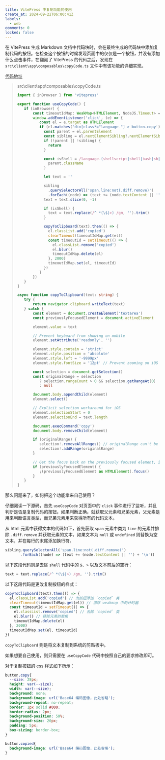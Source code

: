 ```yaml
---
title: VitePress 中复制功能的使用
create_at: 2024-09-22T06:00:41Z
labels: 
  - web
comments: 0
locked: false
---
```


在 VitePress 生成 Markdown 文档中代码块时，会在最终生成的代码块中添加复制代码的按钮。在检查这个按钮的时候发现页面中的仅仅是一个按钮，并没有添加什么点击事件，在翻阅了 VitePress 的代码之后，发现在 `src\client\app\composables\copyCode.ts` 文件中有该功能的详细实现。

[代码地址](https://github.com/vuejs/vitepress/blob/main/src/client/app/composables/copyCode.ts)

>src\client\app\composables\copyCode.ts
>```typescript
>import { inBrowser } from 'vitepress'
>
>export function useCopyCode() {
>    if (inBrowser) {
>        const timeoutIdMap: WeakMap<HTMLElement, NodeJS.Timeout> = new WeakMap()
>        window.addEventListener('click', (e) => {
>           const el = e.target as HTMLElement
>           if (el.matches('div[class*="language-"] > button.copy')) {
>             const parent = el.parentElement
>             const sibling = el.nextElementSibling?.nextElementSibling
>             if (!parent || !sibling) {
>               return
>             }
>
>             const isShell = /language-(shellscript|shell|bash|sh|zsh)/.test(
>               parent.className
>             )
>
>             let text = ''
>
>             sibling
>               .querySelectorAll('span.line:not(.diff.remove)')
>               .forEach((node) => (text += (node.textContent || '') + '\n'))
>             text = text.slice(0, -1)
>
>             if (isShell) {
>               text = text.replace(/^ *(\$|>) /gm, '').trim()
>             }
>
>             copyToClipboard(text).then(() => {
>               el.classList.add('copied')
>               clearTimeout(timeoutIdMap.get(el))
>               const timeoutId = setTimeout(() => {
>                 el.classList.remove('copied')
>                 el.blur()
>                 timeoutIdMap.delete(el)
>               }, 2000)
>               timeoutIdMap.set(el, timeoutId)
>             })
>           }
>        })
>    }
>}
>
>async function copyToClipboard(text: string) {
>    try {
>        return navigator.clipboard.writeText(text)
>    } catch {
>        const element = document.createElement('textarea')
>        const previouslyFocusedElement = document.activeElement
>
>        element.value = text
>
>        // Prevent keyboard from showing on mobile
>        element.setAttribute('readonly', '')
>
>        element.style.contain = 'strict'
>        element.style.position = 'absolute'
>        element.style.left = '-9999px'
>        element.style.fontSize = '12pt' // Prevent zooming on iOS
>
>        const selection = document.getSelection()
>        const originalRange = selection
>           ? selection.rangeCount > 0 && selection.getRangeAt(0)
>           : null
>
>        document.body.appendChild(element)
>        element.select()
>
>        // Explicit selection workaround for iOS
>        element.selectionStart = 0
>        element.selectionEnd = text.length
>
>        document.execCommand('copy')
>        document.body.removeChild(element)
>
>        if (originalRange) {
>           selection!.removeAllRanges() // originalRange can't be truthy when selection is falsy
>           selection!.addRange(originalRange)
>        }
>
>        // Get the focus back on the previously focused element, if any
>        if (previouslyFocusedElement) {
>           ;(previouslyFocusedElement as HTMLElement).focus()
>        }
>    }
>}
>```
>

那么问题来了，如何把这个功能拿来自己使用？

仔细阅读一下源码，首先 `useCopyCode` 对页面中的  `click` 事件进行了监听，并且判断是否是复制代码的按钮，如果判断正确，就获取父元素和兄弟元素，父元素是用来判断语言类型，而兄弟元素用来获得所有的代码文本。

从 html 元素中获得文本的代码如下，首先获取 `span` 元素中类为 `line` 的元素并排除 `.diff.remove` 并获取元素的文本，如果文本为 `null` 或  `undefined` 则替换为空文本，并在每行的末尾添加换行符。

```typescript
sibling.querySelectorAll('span.line:not(.diff.remove)')
       .forEach((node) => (text += (node.textContent || '') + '\n'))
```

以下这段代码则是去除 `shell` 代码中的 `$`、`>` 以及文本前后的空行：
```typescript
text = text.replace(/^ *(\$|>) /gm, '').trim()
```

以下这段代码是更改复制按钮的样式：

```typescript
copyToClipboard(text).then(() => {
  el.classList.add('copied') // 为按钮添加 `copied` 类
  clearTimeout(timeoutIdMap.get(el)) // 清除 weakmap 中的计时器
  const timeoutId = setTimeout(() => {
    el.classList.remove('copied') // 去除 `copied` 类
    el.blur() // 移除元素的聚焦
    timeoutIdMap.delete(el)
  }, 2000)
  timeoutIdMap.set(el, timeoutId)
})
```

`copyToClipboard` 则是将文本复制到系统的剪贴板中。

如果想要自己使用，则只需要在 `useCopyCode` 代码中按照自己的要求修改即可。

对于复制按钮的 css 样式如下所示：

```css
button.copy{
  --size: 28px;
  height: var(--size);
  width: var(--size);
  background: none;
  background-image: url('Base64 编码图像，此处省略');
  background-repeat: no-repeat;
  border: 1px solid #000;
  border-radius: 2px;
  background-position: 50%;
  background-size: 20px;
  padding: 5px;
  box-sizing: border-box;
}

button.copied{
  background-image: url('Base64 编码图像，此处省略');
}
```